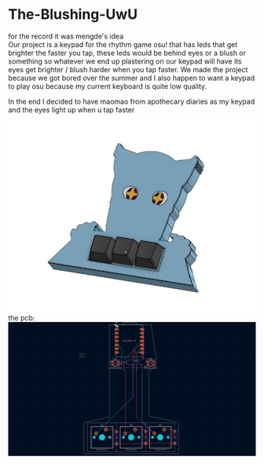 # The-Blushing-UwU
for the record it was mengde's idea \
Our project is a keypad for the rhythm game osu! that has leds that get brighter the faster you tap, these leds would be behind eyes or a blush or something so whatever we end up plastering on our keypad will have its eyes get brighter / blush harder when you tap faster. 
We made the project because we got bored over the summer and I also happen to want a keypad to play osu because my current keyboard is quite low quality.

In the end I decided to have maomao from apothecary diaries as my keypad and the eyes light up when u tap faster\
![finished keypad case](Gallery/finished_case.jpg)\
the pcb:
![finished pcb](Gallery/finished_pcb.jpg)
